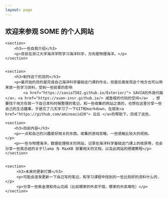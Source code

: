 ```yaml
---
layout: page
---
```


<!DOCTYPE html>
<html lang="zh-CN">
<head>
    <meta charset="UTF-8">
    <meta name="viewport" content="width=device-width, initial-scale=1.0">
    <title>欢迎来参观 SOME 的个人网站</title>
</head>
<body>
    <section>
        <h1>欢迎来参观 SOME 的个人网站</h1>
    </section>
        

    <section>   
        <h3>一些自我介绍</h3>
        <p>目前在浙江大学海洋学院学习海洋科学，方向是物理海洋。</p>
    </section>


    <section>   
        <h3>制作这个的目的</h3>
        <p>最开始的目的是完成自己海洋科学基础这门课的作业，但是后面发现这个地方也可以用来放一些学习资料，受到一些前辈的影响
            <a href="https://savia7582.github.io/Exterior/"> SAVIA的外装代脑   </a>，<a href="https://xuan-insr.github.io/> 咸鱼暄的代码的空间</a>  ，想要找个地方存放一下自己本科时候整理的笔记，和一些收集的网站之类的，也想在这里分享一些自己的生活趣事。于是花了几天学习了一下GIT和markdown，在朋友<a href="https://github.com/aminoacid20"> 云云 </a>的帮助下，完成了这些。
 </p>
    </section>

    <section>   
        <h3>目前内容</h3>
        <p>一点和自己的兴趣爱好相关的东西，收集的游戏攻略，一些感触比较大的视频。   </p>
        <p>一些与物理海洋，数据处理相关的网站，记录在海洋科学基础这门课上的收获等，也会分享一些我总结的关于llama 与 MaxKB 部署相关的文档，以及此网站的搭建教程</p>
    </section>


    <section>   
         <h3>未来的更新打算</h3>
         <p>可能会逐渐更新一下自己写的笔记，和学习课程中找到的一些比较好的资料什么的.   </p>
         <p>分享一些紫金港和舟山见闻（比如哪家的外卖不错，哪家的外卖难吃）</p>
    </section>
</body>
</html>



